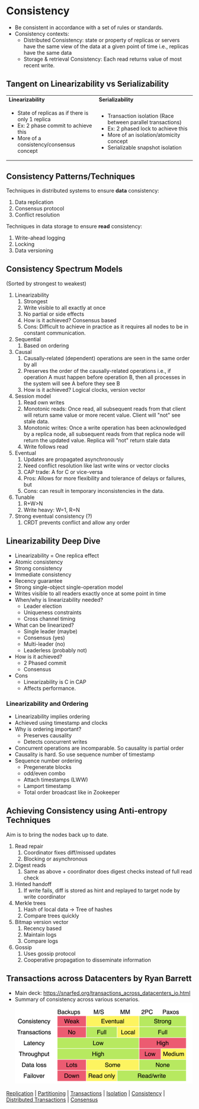 # Consistency

- Be consistent in accordance with a set of rules or standards.
- Consistency contexts:
  - Distributed Consistency: state or property of replicas or servers have the same view of the data at a given point of time i.e., replicas have the same data
  - Storage & retrieval Consistency: Each read returns value of most recent write.

## Tangent on Linearizability vs Serializability

<table>
  <tr>
   <td><strong>Linearizability</strong></td>
   <td><strong>Serializability</strong></td>
  </tr>
  <tr>
   <td>
<ul>
<li>State of replicas as if there is only 1 replica
<li>Ex: 2 phase commit to achieve this
<li>More of a consistency/consensus concept
</li>
</ul>
   </td>
   <td>
<ul>
<li>Transaction isolation (Race between parallel transactions)
<li>Ex: 2 phased lock to achieve this
<li>More of an isolation/atomicity concept
<li>Serializable snapshot isolation
</li>
</ul>
   </td>
  </tr>
</table>

## Consistency Patterns/Techniques
Techniques in distributed systems to ensure <b>data</b> consistency:
1. Data replication
2. Consensus protocol
3. Conflict resolution

Techniques in data storage to ensure <b>read</b> consistency:
1. Write-ahead logging
2. Locking
3. Data versioning

## Consistency Spectrum Models

(Sorted by strongest to weakest)

1. Linearizability
   1. Strongest
   2. Write visible to all exactly at once
   3. No partial or side effects
   4. How is it achieved? Consensus based
   5. Cons: Difficult to achieve in practice as it requires all nodes to be in constant communication.
2. Sequential
   1. Based on ordering
3. Causal
   1. Causally-related (dependent) operations are seen in the same order by all
   2. Preserves the order of the causally-related operations i.e., if operation A must happen before operation B, then all processes in the system will see A before they see B
   3. How is it achieved? Logical clocks, version vector
4. Session model
   1. Read own writes
   2. Monotonic reads: Once read, all subsequent reads from that client will return same value or more recent value. Client will "not" see stale data.
   3. Monotonic writes: Once a write operation has been acknowledged by a replica node, all subsequent reads from that replica node will return the updated value. Replica will "not" return stale data
   4. Write follows read
5. Eventual
   1. Updates are propagated asynchronously
   2. Need conflict resolution like last write wins or vector clocks
   3. CAP trade: A for C or vice-versa
   4. Pros: Allows for more flexibility and tolerance of delays or failures, but 
   5. Cons: can result in temporary inconsistencies in the data.
6. Tunable
   1. R+W>N
   2. Write heavy: W=1, R=N
7. Strong eventual consistency (?)
   1. CRDT prevents conflict and allow any order

## Linearizability Deep Dive

- Linearizability = One replica effect
- Atomic consistency
- Strong consistency
- Immediate consistency
- Recency guarantee
- Strong single-object single-operation model
- Writes visible to all readers exactly once at some point in time
- When/why is linearizability needed?
  - Leader election
  - Uniqueness constraints
  - Cross channel timing
- What can be linearized?
  - Single leader (maybe)
  - Consensus (yes)
  - Multi-leader (no)
  - Leaderless (probably not)
- How is it achieved?
  - 2 Phased commit
  - Consensus
- Cons
  - Linearizability is C in CAP
  - Affects performance.

### Linearizability and Ordering

- Linearizability implies ordering
- Achieved using timestamp and clocks
- Why is ordering important?
  - Preserves causality
  - Detects concurrent writes
- Concurrent operations are incomparable. So causality is partial order
- Causality is hard. So use sequence number of timestamp
- Sequence number ordering
  - Pregenerate blocks
  - odd/even combo
  - Attach timestamps (LWW)
  - Lamport timestamp
  - Total order broadcast like in Zookeeper

## Achieving Consistency using Anti-entropy Techniques

Aim is to bring the nodes back up to date.

1. Read repair
   1. Coordinator fixes diff/missed updates
   2. Blocking or asynchronous
2. Digest reads
   1. Same as above + coordinator does digest checks instead of full read check
3. Hinted handoff
   1. If write fails, diff is stored as hint and replayed to target node by write coordinator
4. Merkle trees
   1. Hash of local data -> Tree of hashes
   2. Compare trees quickly
5. Bitmap version vector
   1. Recency based
   2. Maintain logs
   3. Compare logs
6. Gossip
   1. Uses gossip protocol
   2. Cooperative propagation to disseminate information

## Transactions across Datacenters by Ryan Barrett

- Main deck: https://snarfed.org/transactions_across_datacenters_io.html
- Summary of consistency across various scenarios. ![consistency](assets/consistency.png)

[Replication](replication.md) | [Partitioning](partitioning.md) | [Transactions](transaction.md) | [Isolation](isolation.md) | [Consistency](consistency.md) | [Distributed Transactions](distributed_transactions.md) | [Consensus](consensus.md)
